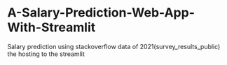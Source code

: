 # A-Salary-Prediction-Web-App-With-Streamlit
Salary  prediction using stackoverflow data of 2021(survey_results_public)  the hosting to the streamlit 
